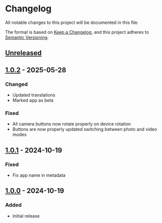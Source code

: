 # Changelog

All notable changes to this project will be documented in this file.

The format is based on [Keep a Changelog](https://keepachangelog.com/en/1.1.0/),
and this project adheres to [Semantic Versioning](https://semver.org/spec/v2.0.0.html).

## [Unreleased]

## [1.0.2] - 2025-05-28

### Changed

- Updated translations
- Marked app as beta

### Fixed

- All camera buttons now rotate properly on device rotation
- Buttons are now properly updated switching between photo and video modes

## [1.0.1] - 2024-10-19

### Fixed

- Fix app name in metadata

## [1.0.0] - 2024-10-19

### Added

- Initial release

[Unreleased]: https://github.com/FossifyOrg/Camera/compare/1.0.2...HEAD
[1.0.2]: https://github.com/FossifyOrg/Camera/compare/1.0.1...1.0.2
[1.0.1]: https://github.com/FossifyOrg/Camera/compare/1.0.0...1.0.1
[1.0.0]: https://github.com/FossifyOrg/Camera/releases/tag/1.0.0

